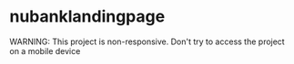 # nubanklandingpage
WARNING: This project is non-responsive. Don't try to access the project on a mobile device
